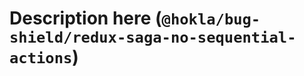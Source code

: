 # Description here (`@hokla/bug-shield/redux-saga-no-sequential-actions`)

<!-- end auto-generated rule header -->
